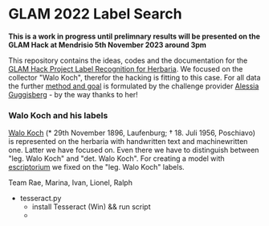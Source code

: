 # GLAM 2022 Label Search

**This is a work in progress until 
prelimnary results will be presented on the GLAM Hack at Mendrisio 5th November 2023 around 3pm**

This repository contains the ideas, codes and the documentation for the [GLAM Hack Project Label Recognition for Herbaria](https://hack.glam.opendata.ch/project/136). We focused on the collector "Walo Koch", therefor the hacking is fitting to this case.
For all data the further [method and goal](https://hack.glam.opendata.ch/project/123) is formulated by the challenge provider 
[Alessia Guggisberg](https://hack.glam.opendata.ch/user/AlessiaGuggisberg) - by the way thanks to her!

### Walo Koch and his labels
[Walo Koch](https://hls-dhs-dss.ch/fr/articles/031483/2006-08-14/
) (* 29th November 1896, Laufenburg; † 18. Juli 1956, Poschiavo) is represented on the herbaria with handwritten
text and machinewritten one. Latter we have focused on.
Even there we have to distinguish between "leg. Walo Koch" and "det. Walo Koch".
For creating a model with [escriptorium](https://gitlab.com/scripta/escriptorium) we fixed on the "leg. Walo Koch" labels.

Team
Rae, Marina, Ivan, Lionel, Ralph



* tesseract.py 
  * install Tesseract (Win) && run script
  * 
